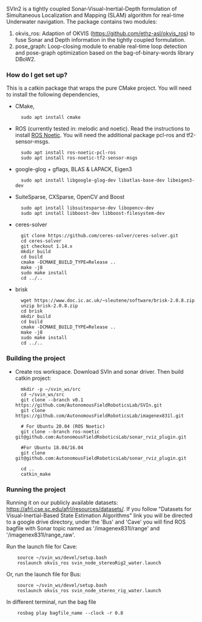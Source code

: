 SVIn2 is a tightly coupled Sonar-Visual-Inertial-Depth formulation of Simultaneous Localization and Mapping (SLAM) algorithm for real-time Underwater navigation. The package contains two modules:

1. okvis_ros: Adaption of OKVIS (<https://github.com/ethz-asl/okvis_ros>) to fuse Sonar and Depth information in the tightly coupled formulation.
2. pose_graph:  Loop-closing module to enable real-time loop detection and pose-graph optimization based on the bag-of-binary-words library DBoW2.

### How do I get set up? ###

This is a catkin package that wraps the pure CMake project.
You will need to install the following dependencies,

* CMake,

        sudo apt install cmake

* ROS (currently tested in: melodic and noetic). Read the instructions to install [ROS Noetic](http://wiki.ros.org/noetic/Installation/Ubuntu). You will need the additional package pcl-ros and tf2-sensor-msgs.

        sudo apt install ros-noetic-pcl-ros
        sudo apt install ros-noetic-tf2-sensor-msgs

* google-glog + gflags, BLAS & LAPACK, Eigen3

        sudo apt install libgoogle-glog-dev libatlas-base-dev libeigen3-dev

* SuiteSparse, CXSparse, OpenCV and Boost

        sudo apt install libsuitesparse-dev libopencv-dev
        sudo apt install libboost-dev libboost-filesystem-dev

* ceres-solver

        git clone https://github.com/ceres-solver/ceres-solver.git
        cd ceres-solver
        git checkout 1.14.x
        mkdir build
        cd build
        cmake -DCMAKE_BUILD_TYPE=Release ..
        make -j8
        sudo make install
        cd ../..

* brisk

        wget https://www.doc.ic.ac.uk/~sleutene/software/brisk-2.0.8.zip
        unzip brisk-2.0.8.zip
        cd brisk
        mkdir build
        cd build
        cmake -DCMAKE_BUILD_TYPE=Release ..
        make -j8
        sudo make install
        cd ../..

### Building the project ###

* Create ros workspace. Download SVIn and sonar driver. Then build catkin project:

        mkdir -p ~/svin_ws/src
        cd ~/svin_ws/src
        git clone --branch v0.1 https://github.com/AutonomousFieldRoboticsLab/SVIn.git
        git clone https://github.com/AutonomousFieldRoboticsLab/imagenex831l.git
        
        # For Ubuntu 20.04 (ROS Noetic)
        git clone --branch ros-noetic git@github.com:AutonomousFieldRoboticsLab/sonar_rviz_plugin.git
        
        #For Ubuntu 18.04/16.04
        git clone git@github.com:AutonomousFieldRoboticsLab/sonar_rviz_plugin.git
        
        cd ..
        catkin_make

### Running the project ###

Running it on our publicly available datasets: <https://afrl.cse.sc.edu/afrl/resources/datasets/>. If you follow "Datasets for Visual-Inertial-Based State Estimation Algorithms" link you will be directed to a google drive directory,  under the 'Bus' and 'Cave' you will find ROS bagfile with Sonar topic named as '/imagenex831l/range' and  '/imagenex831l/range_raw'.

Run the launch file for Cave:

        source ~/svin_ws/devel/setup.bash
        roslaunch okvis_ros svin_node_stereoRig2_water.launch

Or, run the launch file for Bus:

        source ~/svin_ws/devel/setup.bash
        roslaunch okvis_ros svin_node_stereo_rig_water.launch

In different terminal, run the bag file

        rosbag play bagfile_name --clock -r 0.8
